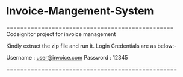 # Invoice-Mangement-System
================================================
Codeignitor project for invoice management

Kindly extract the zip file and run it.
Login Credentials are as below:-

Username : user@invoice.com
Password : 12345

=================================================

